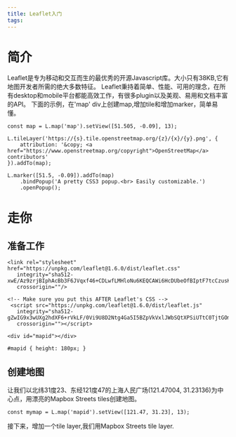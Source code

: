 ```yaml
---
title: Leaflet入门
tags:
---
```

# 简介
Leaflet是专为移动和交互而生的最优秀的开源Javascript库。大小只有38KB,它有地图开发者所需的绝大多数特征。
Leaflet秉持着简单、性能、可用的理念，在所有desktop和mobile平台都能高效工作，有很多plugin以及美观、易用和文档丰富的API。
下面的示例，在'map' div上创建map,增加tile和增加marker，简单易懂。
```
const map = L.map('map').setView([51.505, -0.09], 13);

L.tileLayer('https://{s}.tile.openstreetmap.org/{z}/{x}/{y}.png', {
    attribution: '&copy; <a href="https://www.openstreetmap.org/copyright">OpenStreetMap</a> contributors'
}).addTo(map);

L.marker([51.5, -0.09]).addTo(map)
    .bindPopup('A pretty CSS3 popup.<br> Easily customizable.')
    .openPopup();
```

# 走你
## 准备工作
```
<link rel="stylesheet" href="https://unpkg.com/leaflet@1.6.0/dist/leaflet.css"
   integrity="sha512-xwE/Az9zrjBIphAcBb3F6JVqxf46+CDLwfLMHloNu6KEQCAWi6HcDUbeOfBIptF7tcCzusKFjFw2yuvEpDL9wQ=="
   crossorigin=""/>

<!-- Make sure you put this AFTER Leaflet's CSS -->
 <script src="https://unpkg.com/leaflet@1.6.0/dist/leaflet.js"
   integrity="sha512-gZwIG9x3wUXg2hdXF6+rVkLF/0Vi9U8D2Ntg4Ga5I5BZpVkVxlJWbSQtXPSiUTtC0TjtGOmxa1AJPuV0CPthew=="
   crossorigin=""></script>

<div id="mapid"></div>

#mapid { height: 180px; }
```
## 创建地图
让我们以北纬31度23、东经121度47的上海人民广场(121.47004,  31.23136)为中心点，用漂亮的Mapbox Streets tiles创建地图。
```
const mymap = L.map('mapid').setView([121.47, 31.23], 13);
```
接下来，增加一个tile layer,我们用Mapbox Streets tile layer.